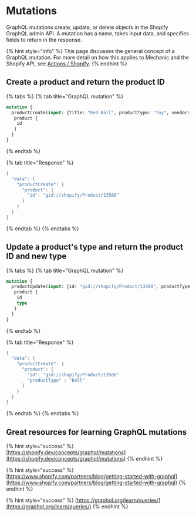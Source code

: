 # Mutations

GraphQL mutations create, update, or delete objects in the Shopify GraphQL admin API. A mutation has a name, takes input data, and specifies fields to return in the response.

{% hint style="info" %}
This page discusses the general concept of a GraphQL mutation. For more detail on how this applies to Mechanic and the Shopify API, see [Actions / Shopify](../../../core/actions/shopify.md).
{% endhint %}

## Create a product and return the product ID

{% tabs %}
{% tab title="GraphQL mutation" %}
```graphql
mutation {
  productCreate(input: {title: "Red Ball", productType: "Toy", vendor: "Toys"}) {
   product {
    id
   }
  }
}
```
{% endtab %}

{% tab title="Response" %}
```cpp
{
  "data": {
    "productCreate": {
      "product": {
        "id": "gid://shopify/Product/13588"
      }
    }
  }
}
```
{% endtab %}
{% endtabs %}

## Update a product's type and return the product ID and new type

{% tabs %}
{% tab title="GraphQL mutation" %}
```graphql
mutation {
  productUpdate(input: {id: "gid://shopify/Product/13588", productType: "Ball"}) {
   product {
    id
    type
   }
  }
}
```
{% endtab %}

{% tab title="Response" %}
```cpp
{
  "data": {
    "productCreate": {
      "product": {
        "id": "gid://shopify/Product/13588"
        "productType" : "Ball"
      }
    }
  }
}
```
{% endtab %}
{% endtabs %}

## Great resources for learning GraphQL mutations

{% hint style="success" %}
[https://shopify.dev/concepts/graphql/mutations](https://shopify.dev/concepts/graphql/mutations)
{% endhint %}

{% hint style="success" %}
[https://www.shopify.com/partners/blog/getting-started-with-graphql](https://www.shopify.com/partners/blog/getting-started-with-graphql)
{% endhint %}

{% hint style="success" %}
[https://graphql.org/learn/queries/](https://graphql.org/learn/queries/)
{% endhint %}
